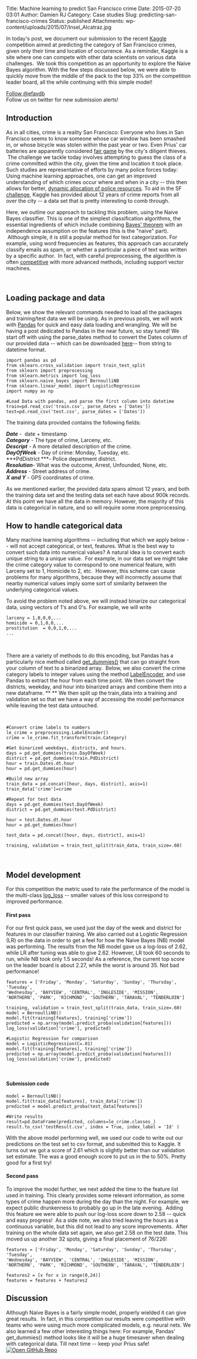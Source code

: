 Title: Machine learning to predict San Francisco crime
Date: 2015-07-20 03:01
Author: Damien RJ
Category: Case studies
Slug: predicting-san-francisco-crimes
Status: published
Attachments: wp-content/uploads/2015/07/Insel_Alcatraz.jpg

In today's post, we document our submission to the recent [Kaggle](https://www.kaggle.com/c/sf-crime) competition aimed at predicting the category of San Francisco crimes, given only their time and location of occurrence. As a reminder, Kaggle is a site where one can compete with other data scientists on various data challenges.  We took this competition as an opportunity to explore the Naive Bayes algorithm. With the few steps discussed below, we were able to quickly move from the middle of the pack to the top 33% on the competition leader board, all the while continuing with this simple model!

  
[Follow @efavdb](http://twitter.com/efavdb)  
Follow us on twitter for new submission alerts!

Introduction
------------

As in all cities, crime is a reality San Francisco: Everyone who lives in San Francisco seems to know someone whose car window has been smashed in, or whose bicycle was stolen within the past year or two. Even Prius' car batteries are apparently considered [fair game](http://abc7news.com/news/exclusive-car-battery-thefts-from-hybrid-cars-on-the-rise-in-san-francisco-/725532/) by the city's diligent thieves.  The challenge we tackle today involves attempting to guess the class of a crime committed within the city, given the time and location it took place. Such studies are representative of efforts by many police forces today: Using machine learning approaches, one can get an improved understanding of which crimes occur where and when in a city -- this then allows for better, [dynamic allocation of police resources](http://www.forbes.com/sites/emc/2014/06/03/data-analysis-helps-police-departments-fight-crime/). To aid in the SF [challenge](https://www.kaggle.com/c/sf-crime), Kaggle has provided about 12 years of crime reports from all over the city -- a data set that is pretty interesting to comb through.

Here, we outline our approach to tackling this problem, using the Naive Bayes classifier. This is one of the simplest classification algorithms, the essential ingredients of which include combining [Bayes' theorem](https://en.wikipedia.org/wiki/Bayes%27_theorem "Bayes' theorem") with an independence assumption on the features (this is the "naive" part).  Although simple, it is still a popular method for text categorization. For example, using word frequencies as features, this approach can accurately classify emails as spam, or whether a particular a piece of text was written by a specific author.  In fact, with careful preprocessing, the algorithm is often [competitive](http://people.csail.mit.edu/jrennie/papers/icml03-nb.pdf) with more advanced methods, including support vector machines.

 

**Loading package and data**
----------------------------

Below, we show the relevant commands needed to load all the packages and training/test data we will be using. As in previous posts, we will work with [Pandas](http://pandas.pydata.org/) for quick and easy data loading and wrangling. We will be having a post dedicated to Pandas in the near future, so stay tuned! We start off with using the parse_dates method to convert the Dates column of our provided data -- which can be downloaded [here](https://www.kaggle.com/c/sf-crime/data)-- from string to datetime format.

```  
import pandas as pd  
from sklearn.cross_validation import train_test_split  
from sklearn import preprocessing  
from sklearn.metrics import log_loss  
from sklearn.naive_bayes import BernoulliNB  
from sklearn.linear_model import LogisticRegression  
import numpy as np

#Load Data with pandas, and parse the first column into datetime  
train=pd.read_csv('train.csv', parse_dates = ['Dates'])  
test=pd.read_csv('test.csv', parse_dates = ['Dates'])  
```

The training data provided contains the following fields:

***Date*** -  date + timestamp  
***Category*** - The type of crime, Larceny, etc.  
***Descript*** - A more detailed description of the crime.  
***DayOfWeek*** - Day of crime: Monday, Tuesday, etc.  
***PdDistrict ***- Police department district.  
***Resolution***- What was the outcome, Arrest, Unfounded, None, etc.  
***Address*** - Street address of crime.  
***X and Y*** - GPS coordinates of crime.

As we mentioned earlier, the provided data spans almost 12 years, and both the training data set and the testing data set each have about 900k records. At this point we have all the data in memory. However, the majority of this data is categorical in nature, and so will require some more preprocessing.

How to handle categorical data
------------------------------

Many machine learning algorithms -- including that which we apply below -- will not accept categorical, or text, features. What is the best way to convert such data into numerical values? A natural idea is to convert each unique string to a unique value.  For example, in our data set we might take the crime category value to correspond to one numerical feature, with Larceny set to 1, Homicide to 2, etc.  However, this scheme can cause problems for many algorithms, because they will incorrectly assume that nearby numerical values imply some sort of similarity between the underlying categorical values.

To avoid the problem noted above, we will instead binarize our categorical data, using vectors of 1's and 0's. For example, we will write

    larceny = 1,0,0,0,...
    homicide = 0,1,0,0,...
    prostitution  = 0,0,1,0,...
    ...

 

There are a variety of methods to do this encoding, but Pandas has a particularly nice method called [get_dummies()](http://pandas.pydata.org/pandas-docs/version/0.13.1/generated/pandas.get_dummies.html) that can go straight from your column of text to a binarized array.  Below, we also convert the crime category labels to integer values using the method [LabelEncoder](http://scikit-learn.org/stable/modules/generated/sklearn.preprocessing.LabelEncoder.html), and use Pandas to extract the hour from each time point. We then convert the districts, weekday, and hour into binarized arrays and combine them into a new dataframe. ** ** We then split up the train_data into a training and validation set so that we have a way of accessing the model performance while leaving the test data untouched.

 

```  
#Convert crime labels to numbers  
le_crime = preprocessing.LabelEncoder()  
crime = le_crime.fit_transform(train.Category)

#Get binarized weekdays, districts, and hours.  
days = pd.get_dummies(train.DayOfWeek)  
district = pd.get_dummies(train.PdDistrict)  
hour = train.Dates.dt.hour  
hour = pd.get_dummies(hour)

#Build new array  
train_data = pd.concat([hour, days, district], axis=1)  
train_data['crime']=crime

#Repeat for test data  
days = pd.get_dummies(test.DayOfWeek)  
district = pd.get_dummies(test.PdDistrict)

hour = test.Dates.dt.hour  
hour = pd.get_dummies(hour)

test_data = pd.concat([hour, days, district], axis=1)

training, validation = train_test_split(train_data, train_size=.60)  
```

 

**Model development**
---------------------

For this competition the metric used to rate the performance of the model is the multi-class [log_loss](http://scikit-learn.org/stable/modules/generated/sklearn.metrics.log_loss.html) -- smaller values of this loss correspond to improved performance.

#### First pass

For our first quick pass, we used just the day of the week and district for features in our classifier training. We also carried out a Logistic Regression (LR) on the data in order to get a feel for how the Naive Bayes (NB) model was performing. The results from the NB model gave us a log-loss of 2.62, while LR after tuning was able to give 2.62. However, LR took 60 seconds to run, while NB took only 1.5 seconds! As a reference, the current top score on the leader board is about 2.27, while the worst is around 35. Not bad performance!

```  
features = ['Friday', 'Monday', 'Saturday', 'Sunday', 'Thursday', 'Tuesday',  
'Wednesday', 'BAYVIEW', 'CENTRAL', 'INGLESIDE', 'MISSION',  
'NORTHERN', 'PARK', 'RICHMOND', 'SOUTHERN', 'TARAVAL', 'TENDERLOIN']

training, validation = train_test_split(train_data, train_size=.60)  
model = BernoulliNB()  
model.fit(training[features], training['crime'])  
predicted = np.array(model.predict_proba(validation[features]))  
log_loss(validation['crime'], predicted)

#Logistic Regression for comparison  
model = LogisticRegression(C=.01)  
model.fit(training[features], training['crime'])  
predicted = np.array(model.predict_proba(validation[features]))  
log_loss(validation['crime'], predicted)

```

 

#### Submission code

```  
model = BernoulliNB()  
model.fit(train_data[features], train_data['crime'])  
predicted = model.predict_proba(test_data[features])

#Write results  
result=pd.DataFrame(predicted, columns=le_crime.classes_)  
result.to_csv('testResult.csv', index = True, index_label = 'Id' )  
```

With the above model performing well, we used our code to write out our predictions on the test set to csv format, and submitted this to Kaggle. It turns out we got a score of 2.61 which is slightly better than our validation set estimate. The was a good enough score to put us in the to 50%. Pretty good for a first try!

#### Second pass

To improve the model further, we next added the time to the feature list used in training. This clearly provides some relevant information, as some types of crime happen more during the day than the night. For example, we expect public drunkenness to probably go up in the late evening.  Adding this feature we were able to push our log-loss score down to 2.58 -- quick and easy progress!  As a side note, we also tried leaving the hours as a continuous variable, but this did not lead to any score improvements.  After training on the whole data set again, we also get 2.58 on the test date. This moved us up another 32 spots, giving a final placement of 76/226!

```  
features = ['Friday', 'Monday', 'Saturday', 'Sunday', 'Thursday', 'Tuesday',  
'Wednesday', 'BAYVIEW', 'CENTRAL', 'INGLESIDE', 'MISSION',  
'NORTHERN', 'PARK', 'RICHMOND', 'SOUTHERN', 'TARAVAL', 'TENDERLOIN']

features2 = [x for x in range(0,24)]  
features = features + features2  
```

Discussion
----------

Although Naive Bayes is a fairly simple model, properly wielded it can give great results.  In fact, in this competition our results were competitive with teams who were using much more complicated models, e.g. neural nets. We also learned a few other interesting things here: For example, Pandas' get_dummies() method looks like it will be a huge timesaver when dealing with categorical data. Till next time -- keep your Prius safe!  
[![Open GitHub Repo](http://efavdb.com/wp-content/uploads/2015/03/GitHub_Logo.png)](https://github.com/EFavDB/SF-Crime "GitHub Repo")
